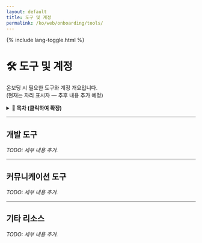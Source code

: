 ```yaml
---
layout: default
title: 도구 및 계정
permalink: /ko/web/onboarding/tools/
---
```


<link rel="stylesheet" href="{{ '/assets/css/custom.css' | relative_url }}">
{% include lang-toggle.html %}

# 🛠 도구 및 계정

온보딩 시 필요한 도구와 계정 개요입니다.  
(현재는 자리 표시자 — 추후 내용 추가 예정)

<details markdown="1">
  <summary><strong>📑 목차 (클릭하여 확장)</strong></summary>

- [개발 도구](#개발-도구)
- [커뮤니케이션 도구](#커뮤니케이션-도구)
- [기타 리소스](#기타-리소스)

</details>

---

## 개발 도구

_TODO: 세부 내용 추가._

---

## 커뮤니케이션 도구

_TODO: 세부 내용 추가._

---

## 기타 리소스

_TODO: 세부 내용 추가._
